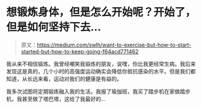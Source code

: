# 想锻炼身体，但是怎么开始呢？开始了，但是如何坚持下去…

> 原文：<https://medium.com/swlh/want-to-exercise-but-how-to-start-started-but-how-to-keep-going-f64acd771462>

我从来不相信锻炼。我曾经嘲笑我锻炼的朋友，说嘿，你比我更经常生病。我后来发现这是真的，几个小时的高强度运动确实会降低你抵抗感染的水平。但是我们都知道，从长远来看，运动对我们的健康是有益的。

我多次试图将定期锻炼融入我的生活。我报了瑜伽班，我买了踏步机在家做踏步机，我甚至做了塔巴塔，这给了我最好的…